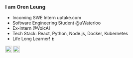 ### I am Oren Leung
- Incoming SWE Intern uptake.com
- Software Engineering Student @uWaterloo
- Ex-Intern @VoicAI
- Tech Stack: React, Python, Node.js, Docker, Kubernetes
- Life Long Learner! ⏫

<a href="https://www.linkedin.com/in/oren-leung/">
  <img align="left" alt="Oren's Linkdein" width="22px" src="https://cdn.jsdelivr.net/npm/simple-icons@v3/icons/linkedin.svg" />
</a>
<a href="https://github.com/OrenLeung">
  <img align="left" alt="Oren's Github" width="22px" src="https://cdn.jsdelivr.net/npm/simple-icons@v3/icons/github.svg" />
<br />
